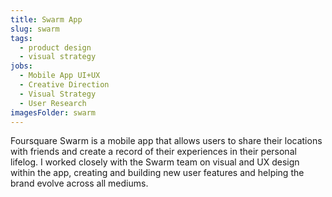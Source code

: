 ```yaml
---
title: Swarm App
slug: swarm
tags:
  - product design
  - visual strategy
jobs:
  - Mobile App UI+UX
  - Creative Direction
  - Visual Strategy
  - User Research
imagesFolder: swarm
---
```


Foursquare Swarm is a mobile app that allows users to share their locations with friends and create a record of their experiences in their personal lifelog. I worked closely with the Swarm team on visual and UX design within the app, creating and building new user features and helping the brand evolve across all mediums.
